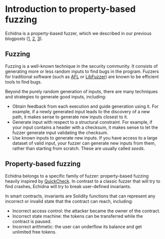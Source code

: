 # Introduction to property-based fuzzing

Echidna is a property-based fuzzer, which we described in our previous blogposts ([1](https://blog.trailofbits.com/2018/03/09/echidna-a-smart-fuzzer-for-ethereum/), [2](https://blog.trailofbits.com/2018/05/03/state-machine-testing-with-echidna/), [3](https://blog.trailofbits.com/2020/03/30/an-echidna-for-all-seasons/)).

## Fuzzing

Fuzzing is a well-known technique in the security community. It consists of generating more or less random inputs to find bugs in the program. Fuzzers for traditional software (such as [AFL](http://lcamtuf.coredump.cx/afl/) or [LibFuzzer](https://llvm.org/docs/LibFuzzer.html)) are known to be efficient tools to find bugs.

Beyond the purely random generation of inputs, there are many techniques and strategies to generate good inputs, including:

- Obtain feedback from each execution and guide generation using it. For example, if a newly generated input leads to the discovery of a new path, it makes sense to generate new inputs closest to it.
- Generate input with respect to a structural constraint. For example, if your input contains a header with a checksum, it makes sense to let the fuzzer generate input validating the checksum.
- Use known inputs to generate new inputs. If you have access to a large dataset of valid input, your fuzzer can generate new inputs from them, rather than starting from scratch. These are usually called *seeds*.

## Property-based fuzzing

Echidna belongs to a specific family of fuzzer: property-based fuzzing heavily inspired by [QuickCheck](https://en.wikipedia.org/wiki/QuickCheck). In contrast to a classic fuzzer that will try to find crashes, Echidna will try to break user-defined invariants.

In smart contracts, invariants are Solidity functions that can represent any incorrect or invalid state that the contract can reach, including:

- Incorrect access control: the attacker became the owner of the contract.
- Incorrect state machine: the tokens can be transferred while the contract is paused.
- Incorrect arithmetic: the user can underflow its balance and get unlimited free tokens.

